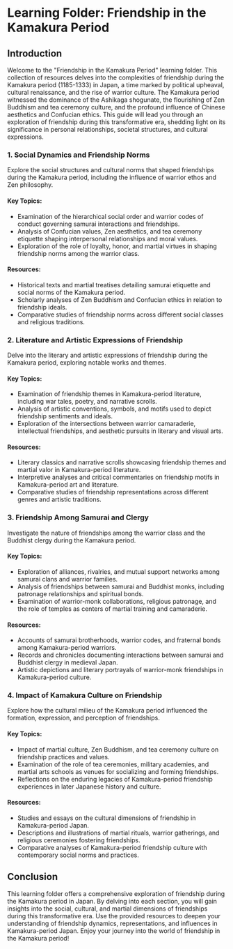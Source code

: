 # Learning Folder: Friendship in the Kamakura Period

## Introduction
Welcome to the "Friendship in the Kamakura Period" learning folder. This collection of resources delves into the complexities of friendship during the Kamakura period (1185-1333) in Japan, a time marked by political upheaval, cultural renaissance, and the rise of warrior culture. The Kamakura period witnessed the dominance of the Ashikaga shogunate, the flourishing of Zen Buddhism and tea ceremony culture, and the profound influence of Chinese aesthetics and Confucian ethics. This guide will lead you through an exploration of friendship during this transformative era, shedding light on its significance in personal relationships, societal structures, and cultural expressions.

### 1. Social Dynamics and Friendship Norms
Explore the social structures and cultural norms that shaped friendships during the Kamakura period, including the influence of warrior ethos and Zen philosophy.

#### Key Topics:
- Examination of the hierarchical social order and warrior codes of conduct governing samurai interactions and friendships.
- Analysis of Confucian values, Zen aesthetics, and tea ceremony etiquette shaping interpersonal relationships and moral values.
- Exploration of the role of loyalty, honor, and martial virtues in shaping friendship norms among the warrior class.

#### Resources:
- Historical texts and martial treatises detailing samurai etiquette and social norms of the Kamakura period.
- Scholarly analyses of Zen Buddhism and Confucian ethics in relation to friendship ideals.
- Comparative studies of friendship norms across different social classes and religious traditions.

### 2. Literature and Artistic Expressions of Friendship
Delve into the literary and artistic expressions of friendship during the Kamakura period, exploring notable works and themes.

#### Key Topics:
- Examination of friendship themes in Kamakura-period literature, including war tales, poetry, and narrative scrolls.
- Analysis of artistic conventions, symbols, and motifs used to depict friendship sentiments and ideals.
- Exploration of the intersections between warrior camaraderie, intellectual friendships, and aesthetic pursuits in literary and visual arts.

#### Resources:
- Literary classics and narrative scrolls showcasing friendship themes and martial valor in Kamakura-period literature.
- Interpretive analyses and critical commentaries on friendship motifs in Kamakura-period art and literature.
- Comparative studies of friendship representations across different genres and artistic traditions.

### 3. Friendship Among Samurai and Clergy
Investigate the nature of friendships among the warrior class and the Buddhist clergy during the Kamakura period.

#### Key Topics:
- Exploration of alliances, rivalries, and mutual support networks among samurai clans and warrior families.
- Analysis of friendships between samurai and Buddhist monks, including patronage relationships and spiritual bonds.
- Examination of warrior-monk collaborations, religious patronage, and the role of temples as centers of martial training and camaraderie.

#### Resources:
- Accounts of samurai brotherhoods, warrior codes, and fraternal bonds among Kamakura-period warriors.
- Records and chronicles documenting interactions between samurai and Buddhist clergy in medieval Japan.
- Artistic depictions and literary portrayals of warrior-monk friendships in Kamakura-period culture.

### 4. Impact of Kamakura Culture on Friendship
Explore how the cultural milieu of the Kamakura period influenced the formation, expression, and perception of friendships.

#### Key Topics:
- Impact of martial culture, Zen Buddhism, and tea ceremony culture on friendship practices and values.
- Examination of the role of tea ceremonies, military academies, and martial arts schools as venues for socializing and forming friendships.
- Reflections on the enduring legacies of Kamakura-period friendship experiences in later Japanese history and culture.

#### Resources:
- Studies and essays on the cultural dimensions of friendship in Kamakura-period Japan.
- Descriptions and illustrations of martial rituals, warrior gatherings, and religious ceremonies fostering friendships.
- Comparative analyses of Kamakura-period friendship culture with contemporary social norms and practices.

## Conclusion
This learning folder offers a comprehensive exploration of friendship during the Kamakura period in Japan. By delving into each section, you will gain insights into the social, cultural, and martial dimensions of friendships during this transformative era. Use the provided resources to deepen your understanding of friendship dynamics, representations, and influences in Kamakura-period Japan. Enjoy your journey into the world of friendship in the Kamakura period!
